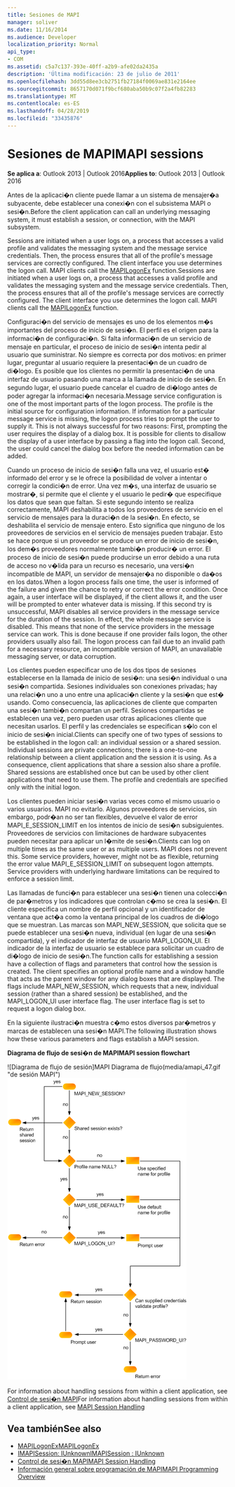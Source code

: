 ```yaml
---
title: Sesiones de MAPI
manager: soliver
ms.date: 11/16/2014
ms.audience: Developer
localization_priority: Normal
api_type:
- COM
ms.assetid: c5a7c137-393e-40ff-a2b9-afe02da2435a
description: 'Última modificación: 23 de julio de 2011'
ms.openlocfilehash: 3dd55d8ee3cb2751fb27184f0069ae831e2164ee
ms.sourcegitcommit: 8657170d071f9bcf680aba50b9c07f2a4fb82283
ms.translationtype: MT
ms.contentlocale: es-ES
ms.lasthandoff: 04/28/2019
ms.locfileid: "33435876"
---
```

# <a name="mapi-sessions"></a><span data-ttu-id="9dae7-103">Sesiones de MAPI</span><span class="sxs-lookup"><span data-stu-id="9dae7-103">MAPI sessions</span></span>

<span data-ttu-id="9dae7-104">**Se aplica a**: Outlook 2013 | Outlook 2016</span><span class="sxs-lookup"><span data-stu-id="9dae7-104">**Applies to**: Outlook 2013 | Outlook 2016</span></span> 
  
<span data-ttu-id="9dae7-105">Antes de la aplicaci�n cliente puede llamar a un sistema de mensajer�a subyacente, debe establecer una conexi�n con el subsistema MAPI o sesi�n.</span><span class="sxs-lookup"><span data-stu-id="9dae7-105">Before the client application can call an underlying messaging system, it must establish a session, or connection, with the MAPI subsystem.</span></span>
  
<span data-ttu-id="9dae7-p101">Sessions are initiated when a user logs on, a process that accesses a valid profile and validates the messaging system and the message service credentials. Then, the process ensures that all of the profile's message services are correctly configured. The client interface you use determines the logon call. MAPI clients call the [MAPILogonEx](mapilogonex.md) function.</span><span class="sxs-lookup"><span data-stu-id="9dae7-p101">Sessions are initiated when a user logs on, a process that accesses a valid profile and validates the messaging system and the message service credentials. Then, the process ensures that all of the profile's message services are correctly configured. The client interface you use determines the logon call. MAPI clients call the [MAPILogonEx](mapilogonex.md) function.</span></span> 
  
<span data-ttu-id="9dae7-p102">Configuraci�n del servicio de mensajes es uno de los elementos m�s importantes del proceso de inicio de sesi�n. El perfil es el origen para la informaci�n de configuraci�n. Si falta informaci�n de un servicio de mensaje en particular, el proceso de inicio de sesi�n intenta pedir al usuario que suministrar. No siempre es correcta por dos motivos: en primer lugar, preguntar al usuario requiere la presentaci�n de un cuadro de di�logo. Es posible que los clientes no permitir la presentaci�n de una interfaz de usuario pasando una marca a la llamada de inicio de sesi�n. En segundo lugar, el usuario puede cancelar el cuadro de di�logo antes de poder agregar la informaci�n necesaria.</span><span class="sxs-lookup"><span data-stu-id="9dae7-p102">Message service configuration is one of the most important parts of the logon process. The profile is the initial source for configuration information. If information for a particular message service is missing, the logon process tries to prompt the user to supply it. This is not always successful for two reasons: First, prompting the user requires the display of a dialog box. It is possible for clients to disallow the display of a user interface by passing a flag into the logon call. Second, the user could cancel the dialog box before the needed information can be added.</span></span>
  
<span data-ttu-id="9dae7-p103">Cuando un proceso de inicio de sesi�n falla una vez, el usuario est� informado del error y se le ofrece la posibilidad de volver a intentar o corregir la condici�n de error. Una vez m�s, una interfaz de usuario se mostrar�, si permite que el cliente y el usuario le pedir� que especifique los datos que sean que faltan. Si este segundo intento se realiza correctamente, MAPI deshabilita a todos los proveedores de servicio en el servicio de mensajes para la duraci�n de la sesi�n. En efecto, se deshabilita el servicio de mensaje entero. Esto significa que ninguno de los proveedores de servicios en el servicio de mensajes pueden trabajar. Esto se hace porque si un proveedor se produce un error de inicio de sesi�n, los dem�s proveedores normalmente tambi�n producir� un error. El proceso de inicio de sesi�n puede producirse un error debido a una ruta de acceso no v�lida para un recurso es necesario, una versi�n incompatible de MAPI, un servidor de mensajer�a no disponible o da�os en los datos.</span><span class="sxs-lookup"><span data-stu-id="9dae7-p103">When a logon process fails one time, the user is informed of the failure and given the chance to retry or correct the error condition. Once again, a user interface will be displayed, if the client allows it, and the user will be prompted to enter whatever data is missing. If this second try is unsuccessful, MAPI disables all service providers in the message service for the duration of the session. In effect, the whole message service is disabled. This means that none of the service providers in the message service can work. This is done because if one provider fails logon, the other providers usually also fail. The logon process can fail due to an invalid path for a necessary resource, an incompatible version of MAPI, an unavailable messaging server, or data corruption.</span></span> 
  
<span data-ttu-id="9dae7-p104">Los clientes pueden especificar uno de los dos tipos de sesiones establecerse en la llamada de inicio de sesi�n: una sesi�n individual o una sesi�n compartida. Sesiones individuales son conexiones privadas; hay una relaci�n uno a uno entre una aplicaci�n cliente y la sesi�n que est� usando. Como consecuencia, las aplicaciones de cliente que comparten una sesi�n tambi�n compartan un perfil. Sesiones compartidas se establecen una vez, pero pueden usar otras aplicaciones cliente que necesitan usarlos. El perfil y las credenciales se especifican s�lo con el inicio de sesi�n inicial.</span><span class="sxs-lookup"><span data-stu-id="9dae7-p104">Clients can specify one of two types of sessions to be established in the logon call: an individual session or a shared session. Individual sessions are private connections; there is a one-to-one relationship between a client application and the session it is using. As a consequence, client applications that share a session also share a profile. Shared sessions are established once but can be used by other client applications that need to use them. The profile and credentials are specified only with the initial logon.</span></span> 
  
<span data-ttu-id="9dae7-p105">Los clientes pueden iniciar sesi�n varias veces como el mismo usuario o varios usuarios. MAPI no evitarlo. Algunos proveedores de servicios, sin embargo, podr�an no ser tan flexibles, devuelve el valor de error MAPI_E_SESSION_LIMIT en los intentos de inicio de sesi�n subsiguientes. Proveedores de servicios con limitaciones de hardware subyacentes pueden necesitar para aplicar un l�mite de sesi�n.</span><span class="sxs-lookup"><span data-stu-id="9dae7-p105">Clients can log on multiple times as the same user or as multiple users. MAPI does not prevent this. Some service providers, however, might not be as flexible, returning the error value MAPI_E_SESSION_LIMIT on subsequent logon attempts. Service providers with underlying hardware limitations can be required to enforce a session limit.</span></span>
  
<span data-ttu-id="9dae7-p106">Las llamadas de funci�n para establecer una sesi�n tienen una colecci�n de par�metros y los indicadores que controlan c�mo se crea la sesi�n. El cliente especifica un nombre de perfil opcional y un identificador de ventana que act�a como la ventana principal de los cuadros de di�logo que se muestran. Las marcas son MAPI_NEW_SESSION, que solicita que se puede establecer una sesi�n nueva, individual (en lugar de una sesi�n compartida), y el indicador de interfaz de usuario MAPI_LOGON_UI. El indicador de la interfaz de usuario se establece para solicitar un cuadro de di�logo de inicio de sesi�n.</span><span class="sxs-lookup"><span data-stu-id="9dae7-p106">The function calls for establishing a session have a collection of flags and parameters that control how the session is created. The client specifies an optional profile name and a window handle that acts as the parent window for any dialog boxes that are displayed. The flags include MAPI_NEW_SESSION, which requests that a new, individual session (rather than a shared session) be established, and the MAPI_LOGON_UI user interface flag. The user interface flag is set to request a logon dialog box.</span></span>
  
<span data-ttu-id="9dae7-136">En la siguiente ilustraci�n muestra c�mo estos diversos par�metros y marcas de establecen una sesi�n MAPI.</span><span class="sxs-lookup"><span data-stu-id="9dae7-136">The following illustration shows how these various parameters and flags establish a MAPI session.</span></span>
  
<span data-ttu-id="9dae7-137">**Diagrama de flujo de sesi�n de MAPI**</span><span class="sxs-lookup"><span data-stu-id="9dae7-137">**MAPI session flowchart**</span></span>
  
<span data-ttu-id="9dae7-138">![Diagrama de flujo de sesión]MAPI Diagrama de flujo(media/amapi_47.gif "de sesión MAPI")</span><span class="sxs-lookup"><span data-stu-id="9dae7-138">![MAPI session flowchart](media/amapi_47.gif "MAPI session flowchart")</span></span>
  
<span data-ttu-id="9dae7-139">For information about handling sessions from within a client application, see [Control de sesi�n MAPI](mapi-session-handling.md)</span><span class="sxs-lookup"><span data-stu-id="9dae7-139">For information about handling sessions from within a client application, see [MAPI Session Handling](mapi-session-handling.md)</span></span>
  
## <a name="see-also"></a><span data-ttu-id="9dae7-140">Vea también</span><span class="sxs-lookup"><span data-stu-id="9dae7-140">See also</span></span>

- [<span data-ttu-id="9dae7-141">MAPILogonEx</span><span class="sxs-lookup"><span data-stu-id="9dae7-141">MAPILogonEx</span></span>](mapilogonex.md)  
- [<span data-ttu-id="9dae7-142">IMAPISession: IUnknown</span><span class="sxs-lookup"><span data-stu-id="9dae7-142">IMAPISession : IUnknown</span></span>](imapisessioniunknown.md)
- [<span data-ttu-id="9dae7-143">Control de sesi�n MAPI</span><span class="sxs-lookup"><span data-stu-id="9dae7-143">MAPI Session Handling</span></span>](mapi-session-handling.md)  
- [<span data-ttu-id="9dae7-144">Información general sobre programación de MAPI</span><span class="sxs-lookup"><span data-stu-id="9dae7-144">MAPI Programming Overview</span></span>](mapi-programming-overview.md)

